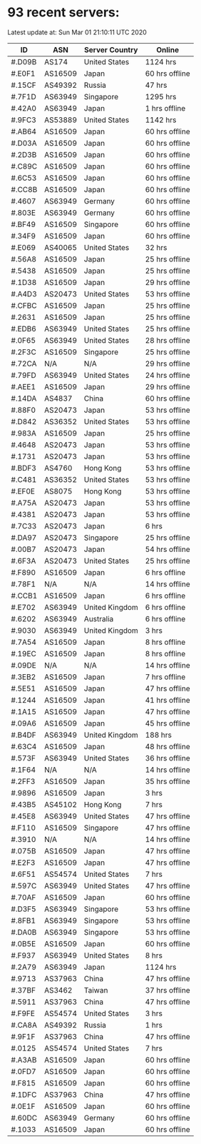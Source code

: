 # 93 recent servers:

Latest update at: Sun Mar 01 21:10:11 UTC 2020

| ID | ASN | Server Country | Online |
| -- | --- | -------------- | ------ |
| #.D09B | AS174 | United States | 1124 hrs |
| #.E0F1 | AS16509 | Japan | 60 hrs offline |
| #.15CF | AS49392 | Russia | 47 hrs |
| #.7F1D | AS63949 | Singapore | 1295 hrs |
| #.42A0 | AS63949 | Japan | 1 hrs offline |
| #.9FC3 | AS53889 | United States | 1142 hrs |
| #.AB64 | AS16509 | Japan | 60 hrs offline |
| #.D03A | AS16509 | Japan | 60 hrs offline |
| #.2D3B | AS16509 | Japan | 60 hrs offline |
| #.C89C | AS16509 | Japan | 60 hrs offline |
| #.6C53 | AS16509 | Japan | 60 hrs offline |
| #.CC8B | AS16509 | Japan | 60 hrs offline |
| #.4607 | AS63949 | Germany | 60 hrs offline |
| #.803E | AS63949 | Germany | 60 hrs offline |
| #.BF49 | AS16509 | Singapore | 60 hrs offline |
| #.34F9 | AS16509 | Japan | 60 hrs offline |
| #.E069 | AS40065 | United States | 32 hrs |
| #.56A8 | AS16509 | Japan | 25 hrs offline |
| #.5438 | AS16509 | Japan | 25 hrs offline |
| #.1D38 | AS16509 | Japan | 29 hrs offline |
| #.A4D3 | AS20473 | United States | 53 hrs offline |
| #.CFBC | AS16509 | Japan | 25 hrs offline |
| #.2631 | AS16509 | Japan | 25 hrs offline |
| #.EDB6 | AS63949 | United States | 25 hrs offline |
| #.0F65 | AS63949 | United States | 28 hrs offline |
| #.2F3C | AS16509 | Singapore | 25 hrs offline |
| #.72CA | N/A | N/A | 29 hrs offline |
| #.79FD | AS63949 | United States | 24 hrs offline |
| #.AEE1 | AS16509 | Japan | 29 hrs offline |
| #.14DA | AS4837 | China | 60 hrs offline |
| #.88F0 | AS20473 | Japan | 53 hrs offline |
| #.D842 | AS36352 | United States | 53 hrs offline |
| #.983A | AS16509 | Japan | 25 hrs offline |
| #.4648 | AS20473 | Japan | 53 hrs offline |
| #.1731 | AS20473 | Japan | 53 hrs offline |
| #.BDF3 | AS4760 | Hong Kong | 53 hrs offline |
| #.C481 | AS36352 | United States | 53 hrs offline |
| #.EF0E | AS8075 | Hong Kong | 53 hrs offline |
| #.A75A | AS20473 | Japan | 53 hrs offline |
| #.4381 | AS20473 | Japan | 53 hrs offline |
| #.7C33 | AS20473 | Japan | 6 hrs |
| #.DA97 | AS20473 | Singapore | 25 hrs offline |
| #.00B7 | AS20473 | Japan | 54 hrs offline |
| #.6F3A | AS20473 | United States | 25 hrs offline |
| #.F890 | AS16509 | Japan | 6 hrs offline |
| #.78F1 | N/A | N/A | 14 hrs offline |
| #.CCB1 | AS16509 | Japan | 6 hrs offline |
| #.E702 | AS63949 | United Kingdom | 6 hrs offline |
| #.6202 | AS63949 | Australia | 6 hrs offline |
| #.9030 | AS63949 | United Kingdom | 3 hrs |
| #.7A54 | AS16509 | Japan | 8 hrs offline |
| #.19EC | AS16509 | Japan | 8 hrs offline |
| #.09DE | N/A | N/A | 14 hrs offline |
| #.3EB2 | AS16509 | Japan | 7 hrs offline |
| #.5E51 | AS16509 | Japan | 47 hrs offline |
| #.1244 | AS16509 | Japan | 41 hrs offline |
| #.1A15 | AS16509 | Japan | 47 hrs offline |
| #.09A6 | AS16509 | Japan | 45 hrs offline |
| #.B4DF | AS63949 | United Kingdom | 188 hrs |
| #.63C4 | AS16509 | Japan | 48 hrs offline |
| #.573F | AS63949 | United States | 36 hrs offline |
| #.1F64 | N/A | N/A | 14 hrs offline |
| #.2FF3 | AS16509 | Japan | 35 hrs offline |
| #.9896 | AS16509 | Japan | 3 hrs |
| #.43B5 | AS45102 | Hong Kong | 7 hrs |
| #.45E8 | AS63949 | United States | 47 hrs offline |
| #.F110 | AS16509 | Singapore | 47 hrs offline |
| #.3910 | N/A | N/A | 14 hrs offline |
| #.075B | AS16509 | Japan | 47 hrs offline |
| #.E2F3 | AS16509 | Japan | 47 hrs offline |
| #.6F51 | AS54574 | United States | 7 hrs |
| #.597C | AS63949 | United States | 47 hrs offline |
| #.70AF | AS16509 | Japan | 60 hrs offline |
| #.D3F5 | AS63949 | Singapore | 53 hrs offline |
| #.8FB1 | AS63949 | Singapore | 53 hrs offline |
| #.DA0B | AS63949 | Singapore | 53 hrs offline |
| #.0B5E | AS16509 | Japan | 60 hrs offline |
| #.F937 | AS63949 | United States | 8 hrs |
| #.2A79 | AS63949 | Japan | 1124 hrs |
| #.9713 | AS37963 | China | 47 hrs offline |
| #.37BF | AS3462 | Taiwan | 37 hrs offline |
| #.5911 | AS37963 | China | 47 hrs offline |
| #.F9FE | AS54574 | United States | 3 hrs |
| #.CA8A | AS49392 | Russia | 1 hrs |
| #.9F1F | AS37963 | China | 47 hrs offline |
| #.0125 | AS54574 | United States | 7 hrs |
| #.A3AB | AS16509 | Japan | 60 hrs offline |
| #.0FD7 | AS16509 | Japan | 60 hrs offline |
| #.F815 | AS16509 | Japan | 60 hrs offline |
| #.1DFC | AS37963 | China | 47 hrs offline |
| #.0E1F | AS16509 | Japan | 60 hrs offline |
| #.60DC | AS63949 | Germany | 60 hrs offline |
| #.1033 | AS16509 | Japan | 60 hrs offline |

